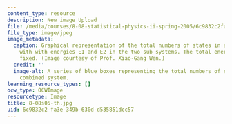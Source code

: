 ```yaml
---
content_type: resource
description: New image Upload
file: /media/courses/8-08-statistical-physics-ii-spring-2005/6c9832c2fa3e349b630dd535851dcc57_8-08s05-th.jpg
file_type: image/jpeg
image_metadata:
  caption: Graphical representation of the total numbers of states in a combined system
    with with energies E1 and E2 in the two sub systems. The total energy E1+E2 is
    fixed. (Image courtesy of Prof. Xiao-Gang Wen.)
  credit: ''
  image-alt: A series of blue boxes representing the total numbers of states in a
    combined system.
learning_resource_types: []
ocw_type: OCWImage
resourcetype: Image
title: 8-08s05-th.jpg
uid: 6c9832c2-fa3e-349b-630d-d535851dcc57
---
```

